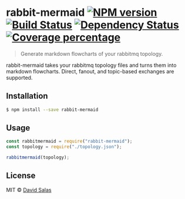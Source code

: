 # rabbit-mermaid [![NPM version][npm-image]][npm-url] [![Build Status][travis-image]][travis-url] [![Dependency Status][daviddm-image]][daviddm-url] [![Coverage percentage][coveralls-image]][coveralls-url]

> Generate markdown flowcharts of your rabbitmq topology.

rabbit-mermaid takes your rabbitmq topology files and turns them into
markdown flowcharts. Direct, fanout, and topic-based exchanges are supported.

## Installation

```sh
$ npm install --save rabbit-mermaid
```

## Usage

```js
const rabbitmermaid = require("rabbit-mermaid");
const topology = require("./topology.json");

rabbitmermaid(topology);
```

## License

MIT © [David Salas]()

[npm-image]: https://badge.fury.io/js/rabbit-mermaid.svg
[npm-url]: https://npmjs.org/package/rabbit-mermaid
[travis-image]: https://travis-ci.org/davidlivingrooms/rabbit-mermaid.svg?branch=master
[travis-url]: https://travis-ci.org/davidlivingrooms/rabbit-mermaid
[daviddm-image]: https://david-dm.org/davidlivingrooms/rabbit-mermaid.svg?theme=shields.io
[daviddm-url]: https://david-dm.org/davidlivingrooms/rabbit-mermaid
[coveralls-image]: https://coveralls.io/repos/davidlivingrooms/rabbit-mermaid/badge.svg?branch=master
[coveralls-url]: https://coveralls.io/r/davidlivingrooms/rabbit-mermaid?branch=master
